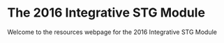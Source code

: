 # The 2016 Integrative STG Module

Welcome to the resources webpage for the 2016 Integrative STG Module



